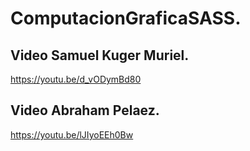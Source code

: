 # ComputacionGraficaSASS.

## Video Samuel Kuger Muriel.
https://youtu.be/d_vODymBd80

## Video Abraham Pelaez.
https://youtu.be/lJIyoEEh0Bw
